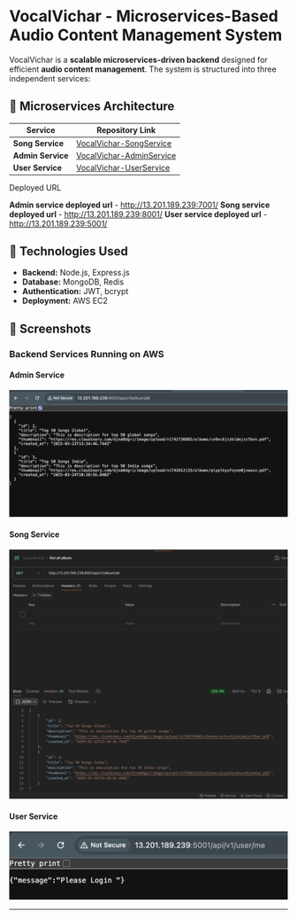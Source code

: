# VocalVichar - Microservices-Based Audio Content Management System

VocalVichar is a **scalable microservices-driven backend** designed for efficient **audio content management**. The system is structured into three independent services:

## 🔹 Microservices Architecture
| Service  | Repository Link  |
|----------|------------------|
| **Song Service** |  [VocalVichar-SongService](https://github.com/Mohitgit22/VocalVichar-SongService) | 
| **Admin Service** |  [VocalVichar-AdminService](https://github.com/Mohitgit22/VocalVichar-AdminService) | 
| **User Service** | [VocalVichar-UserService](https://github.com/Mohitgit22/VocalVichar-UserService) |

Deployed URL 

**Admin service deployed url** - http://13.201.189.239:7001/
**Song service deployed url** - http://13.201.189.239:8001/
**User service deployed url** - http://13.201.189.239:5001/


## 🔹 Technologies Used
- **Backend:** Node.js, Express.js  
- **Database:** MongoDB, Redis  
- **Authentication:** JWT, bcrypt  
- **Deployment:** AWS EC2  

## 🔹 Screenshots

### Backend Services Running on AWS
#### Admin Service
![Admin Service](https://github.com/Mohitgit22/Vocalvichar-rootrepo/blob/69801808a7131070b21c2e300e5a4b4d72e07c80/vv_1.png)

#### Song Service
![Song Service](https://github.com/Mohitgit22/Vocalvichar-rootrepo/blob/69801808a7131070b21c2e300e5a4b4d72e07c80/vv_2.png)

#### User Service
![User Service](https://github.com/Mohitgit22/Vocalvichar-rootrepo/blob/69801808a7131070b21c2e300e5a4b4d72e07c80/vv_3.png)

---


